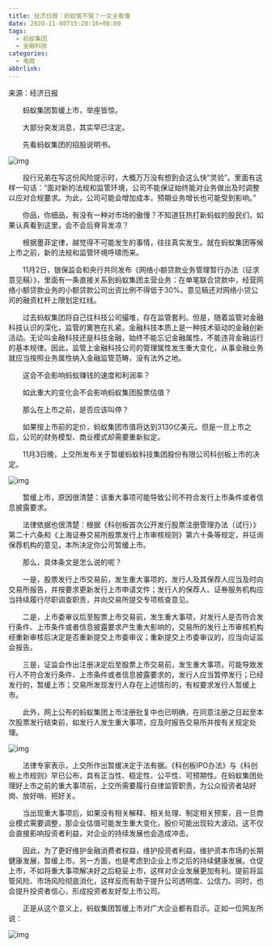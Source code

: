 ```yaml
---
title: 经济日报：蚂蚁冤不冤？一文全看懂
date: 2020-11-08T15:20:16+08:00
tags:
  - 蚂蚁集团
  - 金融科技
categories:
  - 电商
abbrlink:
---
```


来源：经济日报

　　蚂蚁集团暂缓上市，举座皆惊。

　　大部分突发消息，其实早已注定。

　　先看蚂蚁集团的招股说明书。

![img](https://cdn.jsdelivr.net/gh/yakeing/Documentation@main/Hexo/images/6694-kcieywa3927123.png)

　　投行兄弟在写这份风险提示时，大概万万没有想到会这么快“灵验”。里面有这样一句话：“面对新的法规和监管环境，公司不能保证始终能对业务做出及时调整以应对合规要求。为此，公司可能会增加成本，预期业务增长也可能受到影响。”

　　你品，你细品，有没有一种对市场的傲慢？不知道狂热打新蚂蚁的股民们，如果认真看到这里，会不会后脊背发凉？

　　根据墨菲定律，越觉得不可能发生的事情，往往真实发生。就在蚂蚁集团等候上市之前，新的法规和监管环境呼啸而来。

　　11月2日，银保监会和央行共同发布《网络小额贷款业务管理暂行办法（征求意见稿）》，里面有一条直接关系到蚂蚁集团主营业务：在单笔联合贷款中，经营网络小额贷款业务的小额贷款公司出资比例不得低于30%。意见稿还对网络小贷公司的融资杠杆上限划定红线。

　　过去蚂蚁集团将自己往科技公司撮堆，存在监管套利。但是，随着监管对金融科技认识的深化，监管的篱笆在扎紧。金融科技本质上是一种技术驱动的金融创新活动。无论叫金融科技还是科技金融，始终不能忘记金融属性，不能违背金融运行的基本规律。因此，监管上金融科技公司的管理属性发生重大变化，从事金融业务就应当按照业务属性纳入金融监管范畴，没有法外之地。

　　这会不会影响蚂蚁赚钱的速度和利润率？

　　如此重大的变化会不会影响蚂蚁集团股票估值？

　　那么在上市之前，是否应该叫停？

　　如果按上市前的定价，蚂蚁集团市值将达到3130亿美元。但是一旦上市之后，公司的财务模型、商业模式却需要重新拟定。

　　11月3日晚，上交所发布关于暂缓蚂蚁科技集团股份有限公司科创板上市的决定。

![img](https://cdn.jsdelivr.net/gh/yakeing/Documentation@main/Hexo/images/85be-kcieywa3927210.jpg)

　　暂缓上市，原因很清楚：该重大事项可能导致公司不符合发行上市条件或者信息披露要求。

　　法律依据也很清楚：根据《科创板首次公开发行股票注册管理办法（试行）》第二十六条和《上海证券交易所股票发行上市审核规则》第六十条等规定，并征询保荐机构的意见，本所决定你公司暂缓上市。

　　那么，具体条文是怎么说的呢？

　　一是，股票发行上市交易前，发生重大事项的，发行人及其保荐人应当及时向交易所报告，并按要求更新发行上市申请文件；发行人的保荐人、证券服务机构应当持续履行尽职调查职责，并向交易所提交专项核查意见。

　　二是，上市委审议后至股票上市交易前，发生重大事项，对发行人是否符合发行条件、上市条件或者信息披露要求产生重大影响的，交易所的发行上市审核机构经重新审核后决定是否重新提交上市委审议；重新提交上市委审议的，应当向证监会报告。

　　三是，证监会作出注册决定后至股票上市交易前，发生重大事项，可能导致发行人不符合发行条件、上市条件或者信息披露要求的，发行人应当暂停发行；已经发行的，暂缓上市；交易所发现发行人存在上述情形的，有权要求发行人暂缓上市。

　　此外，网上公布的蚂蚁集团上市注册批复中也已明确，在同意注册之日起至本次股票发行结束前，如发行人发生重大事项，应及时报告交易所并按有关规定处理。

![img](https://cdn.jsdelivr.net/gh/yakeing/Documentation@main/Hexo/images/adf4-kcieywa3927261.jpg)

　　法律专家表示，上交所作出暂缓决定于法有据。《科创板IPO办法》与《科创板上市规则》早已公布，具有正当性、稳定性、公平性、可预期性。在蚂蚁集团处理好上市之前的重大事项前，上交所需要履行自律监管职责，为公众投资者站好岗、放好哨、把好关。

　　当出现重大事项后，如果没有相关解释、相关处理、制定相关预案，且一旦商业模式需要调整，那企业估值可能发生重大变化，股价可能出现较大波动。这不仅会直接影响投资者利益，对企业的持续发展也会造成冲击。

　　因此，为了更好维护金融消费者权益，维护投资者利益，维护资本市场的长期健康发展，暂缓上市。另一方面，也是考虑到企业上市之后的持续健康发展。仓促上市，不如将重大事项解决好之后稳妥上市，这样对企业发展更加有利。提前将监管风险、市场风险彻底消化，这样反而有助于提升公司透明度、公信力。同时，也会提升投资者信心，形成投资者友好型上市公司。

　　正是从这个意义上，蚂蚁集团暂缓上市对广大企业都有启示。正如一位网友所说：

![img](https://cdn.jsdelivr.net/gh/yakeing/Documentation@main/Hexo/images/0671-kcieywa3927325.jpg)